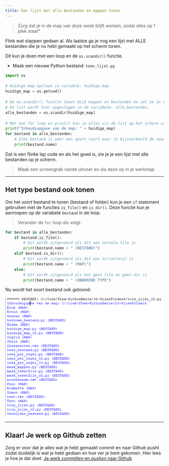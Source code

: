 ```yaml
---
title: Een lijst met alle bestanden en mappen tonen
---
```


> Zorg dat je in de map van deze week blijft werken, zodat alles op 1 plek staat*

Flink wat stappen gedaan al. Als laatste ga je nog een lijst met ALLE bestanden die je nu hebt gemaakt op het scherm tonen.

Dit kun je doen met een loop en de `os.scandir()` functie.

- Maak een nieuwe Python bestand: `toon_lijst.py`

```python
import os

# Huidige map opslaan in variable: huidige_map
huidige_map = os.getcwd()

# De os.scandir() functie leest ALLE mappen en bestanden en zet ze in een list
# De list wordt hier opgeslagen in de variabele: alle_bestanden,
alle_bestanden = os.scandir(huidige_map)

# Met een for loop en print() kun je alles uit de list op het scherm zetten
print("Inhoudsopgave van de map: " + huidige_map)
for bestand in alle_bestanden:
    # Elke bestand is weer een apart soort waar je bijvoorbeeld de naam aan kan vragen
    print(bestand.name)

```

Dat is een flinke lap code en als het goed is, zie je je een lijst met alle bestanden op je scherm.

> Maak een screengrab vande uitvoer en sla deze op in je werkmap

---

## Het type bestand ook tonen

Om het *soort* bestand te tonen (bestand of folder) kun je een `if` statement gebruiken met de functies `is_file()` en `is_dir()`. Deze functie kun je aanroepen op de variabele `bestand` in de loop.

> Verander de `for` loop als volgt:

```python
for bestand in alle_bestanden:    
    if bestand.is_file():
        # Dit wordt uitgevoerd als dit een normale file is
        print(bestand.name + " (BESTAND)")
    elif bestand.is_dir():
        # Dit wordt uitgevoerd als dit een dir(ectory) is
        print(bestand.name + " (MAP)")
    else:
        # Dit wordt uitgeveord als het geen file en geen dir is
        print(bestand.name + " (ONBEKEND TYPE")
```

Nu wordt het soort bestand ook getoond:

![](listing_type.png)

---

## Klaar! Je werk op Github zetten
Zorg er voor dat je alles wat je hebt gemaakt commit en naar Github pusht zodat duidelijk is wat je hebt gedaan en hoe ver je bent gekomen. Hier lees je hoe je dat doet.
[Je werk *committen* en *pushen* naar Github](../../00-setup/commit_push.html)
